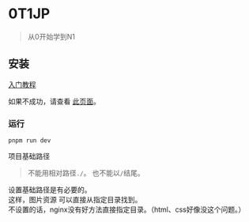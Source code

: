 # 0T1JP
> 从0开始学到N1

## 安装
[入门教程](https://www.nextjs.cn/learn/basics/create-nextjs-app/setup)

如果不成功，请查看 [此页面](https://github.com/vercel/next-learn/blob/master/basics/errors/install.md)。

### 运行
```
pnpm run dev
```

项目基础路径
> 不能用相对路径`./`。
> 也不能以`/`结尾。

设置基础路径是有必要的。  
这样，图片资源 可以直接从指定目录找到。  
不设置的话，nginx没有好方法直接指定目录。（html、css好像没这个问题。）
